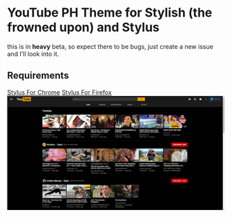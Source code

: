 # YouTube PH Theme for Stylish (the frowned upon) and Stylus
this is in ____heavy____ beta, so expect there to be bugs, just create a new issue and I'll look into it.
## Requirements
[Stylus For Chrome](https://chrome.google.com/webstore/detail/stylus/clngdbkpkpeebahjckkjfobafhncgmne)
[Stylus For Firefox](https://addons.mozilla.org/en-US/firefox/addon/styl-us/)
![Image 1](https://raw.githubusercontent.com/LukeAlan/stylesheets/master/userstyles/youtube-ph-theme/assets/chrome_1IGpHVxps9.png)
